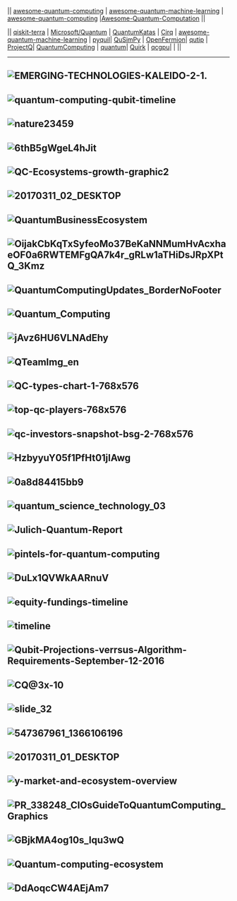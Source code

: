 

|| [awesome-quantum-computing](https://github.com/desireevl/awesome-quantum-computing) | [awesome-quantum-machine-learning](https://github.com/krishnakumarsekar/awesome-quantum-machine-learning) | [awesome-quantum-computing](https://github.com/websemantics/awesome-quantum-computing) |[Awesome-Quantum-Computation](https://github.com/hsavit1/Awesome-Quantum-Computation) ||

|| [qiskit-terra](https://github.com/Qiskit/qiskit-terra) | [Microsoft/Quantum](https://github.com/Microsoft/Quantum) | [QuantumKatas](https://github.com/Microsoft/QuantumKatas) | [Cirq](https://github.com/quantumlib/Cirq) | [awesome-quantum-machine-learning](https://github.com/krishnakumarsekar/awesome-quantum-machine-learning) | [pyquil](https://github.com/rigetti/pyquil)| [QuSimPy](https://github.com/adamisntdead/QuSimPy) | [OpenFermion](https://github.com/quantumlib/OpenFermion)| [qutip](https://github.com/qutip/qutip) | [ProjectQ](https://github.com/ProjectQ-Framework/ProjectQ)| [QuantumComputing](https://github.com/corbett/QuantumComputing) | [quantum](https://github.com/karldray/quantum)| [Quirk](https://github.com/Strilanc/Quirk) | [qcgpu](https://github.com/QCGPU/qcgpu)| []() | []()||

--------------
![EMERGING-TECHNOLOGIES-KALEIDO-2-1.](http://www.kaleidoinsights.com/wp-content/uploads/2018/01/EMERGING-TECHNOLOGIES-KALEIDO-2-1.gif)
----------

![quantum-computing-qubit-timeline](https://s3.amazonaws.com/cbi-research-portal-uploads/2019/01/14180930/quantum-computing-qubit-timeline.png)
----------

![nature23459](https://media.springernature.com/full/nature-static/assets/v1/image-assets/nature23459-f1.jpg)
----------
![6thB5gWgeL4hJit](https://cdn-images-1.medium.com/max/1200/0*-6thB5gWgeL4hJit.)
----------
![QC-Ecosystems-growth-graphic2](https://cbi-blog.s3.amazonaws.com/blog/wp-content/uploads/2016/09/QC-Ecosystems-growth-graphic2.png)
----------
![20170311_02_DESKTOP](http://cdn.static-economist.com/sites/default/files/external/tq2017/charts/20170311_02_DESKTOP.png)
----------
![QuantumBusinessEcosystem](https://digitaleweltmagazin.de/wp-content/uploads/2019/01/QuantumBusinessEcosystem.jpg)
----------
![OijakCbKqTxSyfeoMo37BeKaNNMumHvAcxhaeOF0a6RWTEMFgQA7k4r_gRLw1aTHiDsJRpXPtQ_3Kmz](https://lh6.googleusercontent.com/proxy/8WCfwJd0PwXTGed4kFshQTlVkfQe1XjtYaLwjL6Nf7Mhe3Do28DNqi2Ioo0ChdqBjS5rEwSPpUdQA-SMi15LuZBeap8mjJ5UFDjldiozYmtYyQXpStxgU7R8EbAThNOtlvzDhh9F29oumkj0iUY57Su-knYULQFEDE1z3AH9ma_y-kYqDLBu3Sml6vmbddcSdZudsZvRQiegkshQ7APwUv0n_m2LYHNX6C-OijakCbKqTxSyfeoMo37BeKaNNMumHvAcxhaeOF0a6RWTEMFgQA7k4r_gRLw1aTHiDsJRpXPtQ_3Kmz-n7whdBsIwcvfJLUxtcV8)
----------
![QuantumComputingUpdates_BorderNoFooter](https://cloudblogs.microsoft.com/uploads/prod/sites/7/2018/09/QuantumComputingUpdates_BorderNoFooter-5baa36657fa40.png)
----------
![Quantum_Computing](http://www.extremetech.com/wp-content/uploads/2015/09/Quantum_Computing.png)
----------
![jAvz6HU6VLNAdEhy](https://cdn-images-1.medium.com/max/1600/0*jAvz6HU6VLNAdEhy)
----------

![QTeamImg_en](http://www.originqc.com.cn/assets/QCloud/QTeamImg_en.png)
----------
![QC-types-chart-1-768x576](https://s3.amazonaws.com/cbi-research-portal-uploads/2018/12/06125748/QC-types-chart-1-768x576.png)
----------
![top-qc-players-768x576](https://s3.amazonaws.com/cbi-research-portal-uploads/2019/01/07133847/top-qc-players-768x576.png)
----------
![qc-investors-snapshot-bsg-2-768x576](https://s3.amazonaws.com/cbi-research-portal-uploads/2019/01/15143211/qc-investors-snapshot-bsg-2-768x576.png)
----------
![HzbyyuY05f1PfHt01jIAwg](https://cdn-images-1.medium.com/max/800/1*HzbyyuY05f1PfHt01jIAwg.jpeg)
----------
![0a8d84415bb9](https://image-store.slidesharecdn.com/22083c73-e5b9-4ce8-aa02-0a8d84415bb9-original.jpeg)
----------
![quantum_science_technology_03](https://www.titech.ac.jp/english/research/stories/img/quantum_science_technology/quantum_science_technology_03.gif)
----------
![Julich-Quantum-Report](https://6lli539m39y3hpkelqsm3c2fg-wpengine.netdna-ssl.com/wp-content/uploads/2018/07/Julich-Quantum-Report.png)
----------
![pintels-for-quantum-computing](http://www.pintels.com/resources/infographic/pintels-for-quantum-computing.jpg)
----------

![DuLx1QVWkAARnuV](https://pbs.twimg.com/media/DuLx1QVWkAARnuV.jpg)
----------
![equity-fundings-timeline](https://cbi-blog.s3.amazonaws.com/blog/wp-content/uploads/2016/09/equity-fundings-timeline.png)
----------
![timeline](https://thetechfool.com/wp-content/uploads/2015/05/timeline.png)
----------
![Qubit-Projections-verrsus-Algorithm-Requirements-September-12-2016](https://quantumcomputingreport.com/wp-content/uploads/2016/09/Qubit-Projections-verrsus-Algorithm-Requirements-September-12-2016.jpg)
----------
![CQ@3x-10](https://dapcash.org/wp-content/uploads/2018/01/CQ@3x-10.png)
----------

![slide_32](https://images.slideplayer.com/24/6981181/slides/slide_32.jpg)
----------
![547367961_1366106196](https://s3.amazonaws.com/s3.timetoast.com/public/uploads/photos/4459341/547367961_1366106196.jpg?1475036308)
----------

![20170311_01_DESKTOP](http://cdn.static-economist.com/sites/default/files/external/tq2017/charts/20170311_01_DESKTOP.png)
----------
![y-market-and-ecosystem-overview](https://image.slidesharecdn.com/quantumvc-kfpoctober2017-171025165037/95/quantum-computing-technology-market-and-ecosystem-overview-6-638.jpg?cb=1508950496)
----------
![PR_338248_CIOsGuideToQuantumComputing_Graphics](https://blogs.gartner.com/smarterwithgartner/files/2017/11/PR_338248_CIOsGuideToQuantumComputing_Graphics.jpg)
----------
![GBjkMA4og10s_lqu3wQ](https://cdn-images-1.medium.com/max/1600/1*sh-GBjkMA4og10s_lqu3wQ.png)
----------
![Quantum-computing-ecosystem](https://www.everestgrp.com/wp-content/uploads/2019/01/Quantum-computing-ecosystem.png)
----------
![DdAoqcCW4AEjAm7](https://pbs.twimg.com/media/DdAoqcCW4AEjAm7.jpg)
----------
![]()
----------
![]()
----------
![]()
----------
![]()
----------
![]()
----------
![]()
----------

